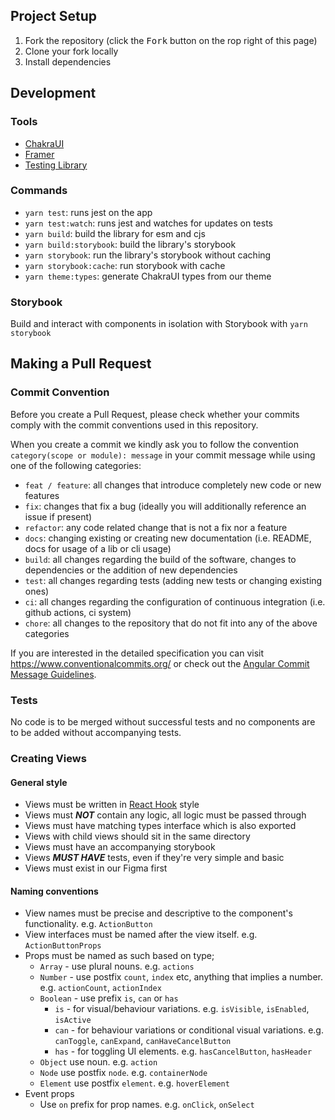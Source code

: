

## Project Setup
1. Fork the repository (click the <kbd>Fork</kbd> button on the rop right of this page)
2. Clone your fork locally
3. Install dependencies

## Development
### Tools
- [ChakraUI](https://chakra-ui.com/)
- [Framer](https://www.framer.com/docs/)
- [Testing Library](https://testing-library.com/)

### Commands
- `yarn test`: runs jest on the app
- `yarn test:watch`: runs jest and watches for updates on tests
- `yarn build`: build the library for esm and cjs
- `yarn build:storybook`: build the library's storybook
- `yarn storybook`: run the library's storybook without caching
- `yarn storybook:cache`: run storybook with cache
- `yarn theme:types`: generate ChakraUI types from our theme

### Storybook
Build and interact with components in isolation with Storybook with `yarn storybook`

## Making a Pull Request

### Commit Convention

Before you create a Pull Request, please check whether your commits comply with
the commit conventions used in this repository.

When you create a commit we kindly ask you to follow the convention
`category(scope or module): message` in your commit message while using one of
the following categories:

- `feat / feature`: all changes that introduce completely new code or new
  features
- `fix`: changes that fix a bug (ideally you will additionally reference an
  issue if present)
- `refactor`: any code related change that is not a fix nor a feature
- `docs`: changing existing or creating new documentation (i.e. README, docs for
  usage of a lib or cli usage)
- `build`: all changes regarding the build of the software, changes to
  dependencies or the addition of new dependencies
- `test`: all changes regarding tests (adding new tests or changing existing
  ones)
- `ci`: all changes regarding the configuration of continuous integration (i.e.
  github actions, ci system)
- `chore`: all changes to the repository that do not fit into any of the above
  categories

If you are interested in the detailed specification you can visit
https://www.conventionalcommits.org/ or check out the
[Angular Commit Message Guidelines](https://github.com/angular/angular/blob/22b96b9/CONTRIBUTING.md#-commit-message-guidelines).

### Tests
No code is to be merged without successful tests and no components are to be added without accompanying tests.

### Creating Views
#### General style
- Views must be written in [React Hook](https://reactjs.org/docs/hooks-intro.html) style
- Views must ***NOT*** contain any logic, all logic must be passed through
- Views must have matching types interface which is also exported
- Views with child views should sit in the same directory
- Views must have an accompanying storybook
- Views ***MUST HAVE*** tests, even if they're very simple and basic
- Views must exist in our Figma first
#### Naming conventions
- View names must be precise and descriptive to the component's functionality. e.g. `ActionButton`
- View interfaces must be named after the view itself. e.g. `ActionButtonProps` 
- Props must be named as such based on type;
    - `Array` - use plural nouns. e.g. `actions`
    - `Number` - use postfix `count`, `index` etc, anything that implies a number. e.g. `actionCount`, `actionIndex`
    - `Boolean` - use prefix `is`, `can` or `has`
        - `is` - for visual/behaviour variations. e.g. `isVisible`, `isEnabled`, `isActive`
        - `can` - for behaviour variations or conditional visual variations. e.g. `canToggle`, `canExpand`, `canHaveCancelButton`
        - `has` - for toggling UI elements. e.g. `hasCancelButton`, `hasHeader`
    - `Object` use noun. e.g. `action`
    - `Node` use postfix `node`. e.g. `containerNode`
    - `Element` use postfix `element`. e.g. `hoverElement`
- Event props
    - Use `on` prefix for prop names. e.g. `onClick`, `onSelect`
